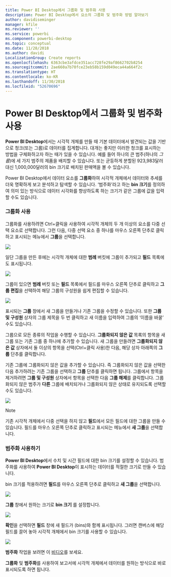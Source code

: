 ```yaml
---
title: Power BI Desktop에서 그룹화 및 범주화 사용
description: Power BI Desktop에서 요소의 그룹화 및 범주화 방법 알아보기
author: davidiseminger
manager: kfile
ms.reviewer: ''
ms.service: powerbi
ms.component: powerbi-desktop
ms.topic: conceptual
ms.date: 11/28/2018
ms.author: davidi
LocalizationGroup: Create reports
ms.openlocfilehash: 6363cbe3afdce351acc728fe29af8662702b8254
ms.sourcegitcommit: 2ae660a7b70fce23eb58b159d049eca44a664f2c
ms.translationtype: HT
ms.contentlocale: ko-KR
ms.lasthandoff: 11/30/2018
ms.locfileid: "52670696"
---
```

# <a name="use-grouping-and-binning-in-power-bi-desktop"></a>Power BI Desktop에서 그룹화 및 범주화 사용
**Power BI Desktop**에서는 시각적 개체를 만들 때 기본 데이터에서 발견되는 값을 기반으로 청크(또는 그룹)로 데이터를 집계합니다. 대개는 좋지만 이러한 청크를 표시하는 방법을 구체화하고자 하는 때가 있을 수 있습니다. 예를 들어 하나의 큰 범주(하나의 *그룹*)에 세 가지 범주의 제품을 배치할 수 있습니다. 또는 균등하게 분할된 923,983달러 대신 1,000,000달러의 bin 크기로 배치된 판매액을 볼 수 있습니다.

Power BI Desktop에서 데이터 요소를 **그룹화**하여 시각적 개체에서 데이터와 추세를 더욱 명확하게 보고 분석하고 탐색할 수 있습니다. ‘범주화’라고 하는 **bin 크기**를 정의하여 의미 있는 방식으로 데이터 시각화를 향상하도록 하는 크기가 같은 그룹에 값을 입력할 수도 있습니다.

### <a name="using-grouping"></a>그룹화 사용
그룹화를 사용하려면 Ctrl+클릭을 사용하여 시각적 개체의 두 개 이상의 요소를 다중 선택 요소로 선택합니다. 그런 다음, 다중 선택 요소 중 하나를 마우스 오른쪽 단추로 클릭하고 표시되는 메뉴에서 **그룹**을 선택합니다.

![](media/desktop-grouping-and-binning/grouping-binning_1.png)

일단 그룹을 만든 후에는 시각적 개체에 대한 **범례** 버킷에 그룹이 추가되고 **필드** 목록에도 표시됩니다.

![](media/desktop-grouping-and-binning/grouping-binning_2.png)

그룹이 있으면 **범례** 버킷 또는 **필드** 목록에서 필드를 마우스 오른쪽 단추로 클릭하고 **그룹 편집**을 선택하여 해당 그룹의 구성원을 쉽게 편집할 수 있습니다.

![](media/desktop-grouping-and-binning/grouping-binning_3.png)

표시되는 **그룹** 창에서 새 그룹을 만들거나 기존 그룹을 수정할 수 있습니다. 또한 **그룹 및 구성원** 상자의 그룹 제목을 두 번 클릭하고 새 이름을 입력하여 그룹의 ‘이름을 바꿀’ 수도 있습니다.

그룹으로 모든 종류의 작업을 수행할 수 있습니다. **그룹화되지 않은 값** 목록의 항목을 새 그룹 또는 기존 그룹 중 하나에 추가할 수 있습니다. 새 그룹을 만들려면 **그룹화되지 않은 값** 상자에서 둘 이상의 항목을 선택(Ctrl+클릭 사용)한 다음, 해당 상자 아래쪽의 **그룹** 단추를 클릭합니다.

기존 그룹에 그룹화되지 않은 값을 추가할 수 있습니다. 즉 그룹화되지 않은 값을 선택한 다음 추가하려는 기존 그룹을 선택하고 **그룹** 단추를 클릭하면 됩니다. 그룹에서 항목을 제거하려면 **그룹 및 구성원** 상자에서 항목을 선택한 다음 **그룹 해제**를 클릭합니다. 그룹화되지 않은 범주가 **다른** 그룹에 배치되거나 그룹화되지 않은 상태로 유지되도록 선택할 수도 있습니다.

![](media/desktop-grouping-and-binning/grouping-binning_4.png)

> [!NOTE]
> 기존 시각적 개체에서 다중 선택을 하지 않고 **필드**에서 모든 필드에 대한 그룹을 만들 수 있습니다. 필드를 마우스 오른쪽 단추로 클릭하고 표시되는 메뉴에서 **새 그룹**을 선택합니다.
> 
> 

### <a name="using-binning"></a>범주화 사용하기
**Power BI Desktop**에서 수치 및 시간 필드에 대한 bin 크기를 설정할 수 있습니다. 범주화를 사용하여 **Power BI Desktop**이 표시하는 데이터를 적절한 크기로 만들 수 있습니다.

bin 크기를 적용하려면 **필드**를 마우스 오른쪽 단추로 클릭하고 **새 그룹**을 선택합니다.

![](media/desktop-grouping-and-binning/grouping-binning_5.png)

**그룹** 창에서 원하는 크기로 **bin 크기** 를 설정합니다.

![](media/desktop-grouping-and-binning/grouping-binning_6.png)

**확인**을 선택하면 **필드** 창에 새 필드가 (bins)와 함께 표시됩니다. 그러면 캔버스에 해당 필드를 끌어 놓아 시각적 개체에서 bin 크기를 사용할 수 있습니다.

![](media/desktop-grouping-and-binning/grouping-binning_7.png)

**범주화** 작업을 보려면 이 [비디오](https://www.youtube.com/watch?v=BRvdZSfO0DY)를 보세요.

**그룹화** 및 **범주화**를 사용하여 보고서에 시각적 개체에서 데이터를 원하는 방식으로 바로 표시되도록 하면 됩니다.

